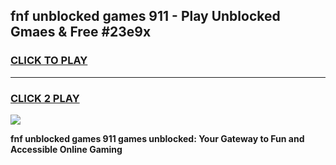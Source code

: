 
## fnf unblocked games 911 - Play Unblocked Gmaes & Free #23e9x
<h3>
<a href="https://news.freeplayer.one?title=fnf_unblocked_games_911&ref=03M">CLICK TO PLAY</a></h3>
<hr>

<h3>
<a href="https://news.freeplayer.one?title=fnf_unblocked_games_911&ref=03M">CLICK 2 PLAY</a>
  
</h3>

<a href="https://news.freeplayer.one?title=fnf_unblocked_games_911&ref=03M"><img src="https://clearcache.store/games.png"></a>


**fnf unblocked games 911 games unblocked: Your Gateway to Fun and Accessible Online Gaming**
